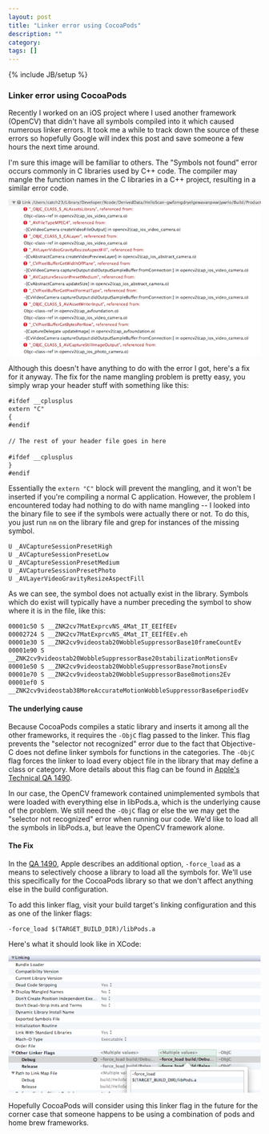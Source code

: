 ```yaml
---
layout: post
title: "Linker error using CocoaPods"
description: ""
category: 
tags: []
---
```

{% include JB/setup %}

### Linker error using CocoaPods

Recently I worked on an iOS project where I used another framework (OpenCV) that didn't have all symbols compiled into it
which caused numerous linker errors.  It took me a while to track down the source of these errors so hopefully
Google will index this post and save someone a few hours the next time around.  

I'm sure this image will be familiar to others.  The "Symbols not found" error occurs commonly in C libraries used by
C++ code.  The compiler may mangle the function names in the C libraries in a C++ project, resulting in a similar
error code.  

<img src="/images/linker_error.png">

Although this doesn't have anything to do with the error I got, here's a fix for it anyway.  The fix for the name mangling problem is pretty easy, you simply wrap your header stuff with something like this:

    #ifdef __cplusplus
    extern "C"
    {
    #endif

    // The rest of your header file goes in here

    #ifdef __cplusplus
    }
    #endif

Essentially the `extern "C"` block will prevent the mangling, and it won't be inserted if you're compiling a
normal C application.  However, the problem I encountered today had nothing to do with name mangling -- I looked
into the binary file to see if the symbols were actually there or not.  To do this, you just run `nm` on the 
library file and grep for instances of the missing symbol.

    U _AVCaptureSessionPresetHigh
    U _AVCaptureSessionPresetLow
    U _AVCaptureSessionPresetMedium
    U _AVCaptureSessionPresetPhoto
    U _AVLayerVideoGravityResizeAspectFill

As we can see, the symbol does not actually exist in the library.  Symbols which do exist will typically have
a number preceding the symbol to show where it is in the file, like this:

    00001c50 S __ZNK2cv7MatExprcvNS_4Mat_IT_EEIfEEv
    00002724 S __ZNK2cv7MatExprcvNS_4Mat_IT_EEIfEEv.eh
    00001e30 S __ZNK2cv9videostab20WobbleSuppressorBase10frameCountEv
    00001e90 S __ZNK2cv9videostab20WobbleSuppressorBase20stabilizationMotionsEv
    00001e50 S __ZNK2cv9videostab20WobbleSuppressorBase7motionsEv
    00001e70 S __ZNK2cv9videostab20WobbleSuppressorBase8motions2Ev
    00001ef0 S __ZNK2cv9videostab38MoreAccurateMotionWobbleSuppressorBase6periodEv

#### The underlying cause

Because CocoaPods compiles a static library and inserts it among all the other frameworks, it requires the `-ObjC` 
flag passed to the linker.  This flag prevents the "selector not recognized" error due to the fact that Objective-C
does not define linker symbols for functions in the categories.  The `-ObjC` flag forces the linker to load every
object file in the library that may define a class or category.  More details about this flag can be found in 
[Apple's Technical QA 1490](http://developer.apple.com/library/mac/#qa/qa1490/_index.html).

In our case, the OpenCV framework contained unimplemented symbols that were loaded with everything else in libPods.a,
which is the underlying cause of the problem.  We still need the `-ObjC` flag or else the we may get the "selector not recognized" error when running our code.  We'd like to load all the symbols in libPods.a, but leave the OpenCV
framework alone.  

#### The Fix

In the [QA 1490](http://developer.apple.com/library/mac/#qa/qa1490/_index.html), Apple describes an additional option,
`-force_load` as a means to selectively choose a library to load all the symbols for.  We'll use this specifically
for the CocoaPods library so that we don't affect anything else in the build configuration.

To add this linker flag, visit your build target's linking configuration and this as one of the linker flags:

    -force_load $(TARGET_BUILD_DIR)/libPods.a

Here's what it should look like in XCode:

<img src="/images/linker_fix.png">

Hopefully CocoaPods will consider using this linker flag in the future for the corner case that someone happens to
be using a combination of pods and home brew frameworks.
